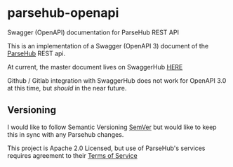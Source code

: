 # parsehub-openapi
Swagger (OpenAPI) documentation for ParseHub REST API

This is an implementation of a Swagger (OpenAPI 3) document of the [ParseHub](https://parsehub.com) REST api.

At current, the master document lives on SwaggerHub [HERE](https://app.swaggerhub.com/apis/adarro/parse-hub/0.0.1)

Github / Gitlab integration with SwaggerHub does not work for OpenAPI 3.0 at this time, but *should* in the near future.

## Versioning
I would like to follow Semantic Versioning [SemVer](https://semver.org/) but would like to keep this in sync with any Parsehub changes.

This project is Apache 2.0 Licensed, but use of ParseHub's services requires agreement to their [Terms of Service](https://www.parsehub.com/terms)